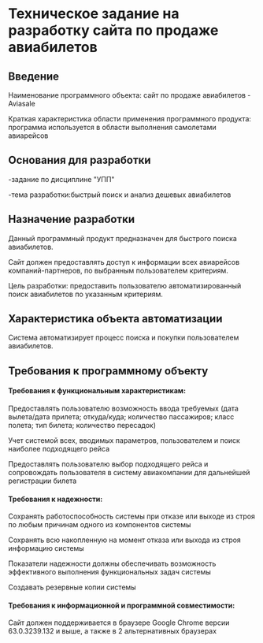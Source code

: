 # Техническое задание на разработку сайта по продаже авиабилетов

## Введение 

Наименование программного объекта: сайт по продаже  авиабилетов - Aviasale

Краткая характеристика области применения программного продукта: программа используется в области выполнения самолетами авиарейсов 

## Основания для разработки 

-задание по дисциплине "УПП"

-тема разработки:быстрый поиск и анализ дешевых авиабилетов 

## Назначение разработки 
Данный программный продукт предназначен для быстрого поиска авиабилетов. 

Сайт должен предоставлять доступ к информации всех авиарейсов компаний-партнеров, по выбранным пользователем критериям.

Цель разработки: предоставить пользователю автоматизированный поиск авиабилетов по указанным критериям.

## Характеристика объекта автоматизации

Система автоматизирует процесс поиска и покупки пользователем авиабилетов.



## Требования к программному объекту

#### Требования к функциональным характеристикам:

Предоставлять пользователю возможность ввода требуемых  (дата вылета/дата прилета; откуда/куда; количество пассажиров; класс полета; тип билета;
количество пересадок)

Учет системой всех, вводимых параметров, пользователем и поиск наиболее подходящего рейса 

Предоставлять пользователю выбор подходящего рейса и сопровождать пользователя в систему авиакомпании для дальнейшей регистрации билета

#### Требования к надежности:

Сохранять работоспособность системы при отказе или выходе из строя по любым причинам одного из компонентов системы

Сохранять всю накопленную на момент отказа или выхода из строя информацию системы

Показатели надежности должны обеспечивать возможность эффективного выполнения функциональных задач системы

Создавать резервные копии системы 

#### Требования к информационной и программной совместимости:

Сайт должен поддерживается в браузере Google Chrome версии 63.0.3239.132 и выше, а также в 2 альтернативных браузерах


